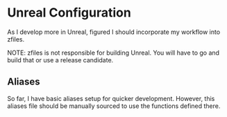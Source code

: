 # Unreal Configuration

As I develop more in Unreal, figured I should incorporate my workflow into zfiles.

NOTE: zfiles is not responsible for building Unreal. You will have to go and build that or use a release candidate.

## Aliases

So far, I have basic aliases setup for quicker development. However, this aliases file should be manually sourced to use the functions defined there.

